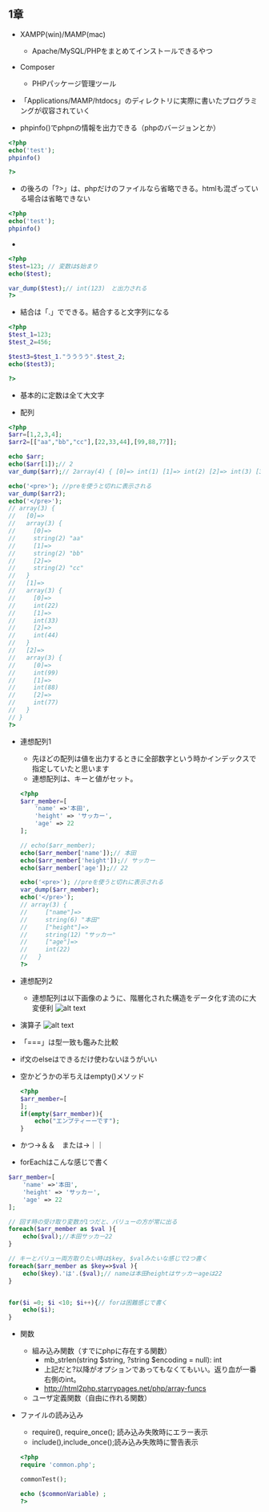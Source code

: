 ## 1章
- XAMPP(win)/MAMP(mac)
    - Apache/MySQL/PHPをまとめてインストールできるやつ

- Composer
    - PHPパッケージ管理ツール

- 「Applications/MAMP/htdocs」のディレクトリに実際に書いたプログラミングが収容されていく

- phpinfo()でphpnの情報を出力できる（phpのバージョンとか）
```php
<?php
echo('test');
phpinfo()

?>
```

- <?php ?>の後ろの「?>」は、phpだけのファイルなら省略できる。htmlも混ざっている場合は省略できない
```php
<?php
echo('test');
phpinfo()
```

- 
```php
<?php
$test=123; // 変数は$始まり
echo($test);

var_dump($test);// int(123)　と出力される
?>
```

- 結合は「.」でできる。結合すると文字列になる
```php
<?php
$test_1=123;
$test_2=456;

$test3=$test_1."うううう".$test_2;
echo($test3);

?>
```
- 基本的に定数は全て大文字

- 配列
```php
<?php
$arr=[1,2,3,4];
$arr2=[["aa","bb","cc"],[22,33,44],[99,88,77]];

echo $arr;
echo($arr[1]);// 2
var_dump($arr);// 2array(4) { [0]=> int(1) [1]=> int(2) [2]=> int(3) [3]=> int(4) }

echo('<pre>'); //preを使うと切れに表示される
var_dump($arr2);
echo('</pre>');
// array(3) {
//   [0]=>
//   array(3) {
//     [0]=>
//     string(2) "aa"
//     [1]=>
//     string(2) "bb"
//     [2]=>
//     string(2) "cc"
//   }
//   [1]=>
//   array(3) {
//     [0]=>
//     int(22)
//     [1]=>
//     int(33)
//     [2]=>
//     int(44)
//   }
//   [2]=>
//   array(3) {
//     [0]=>
//     int(99)
//     [1]=>
//     int(88)
//     [2]=>
//     int(77)
//   }
// }
?>
```

- 連想配列1
    - 先ほどの配列は値を出力するときに全部数字という時かインデックスで指定していたと思います
    - 連想配列は、キーと値がセット。
    ```php
    <?php
    $arr_member=[
        'name' =>'本田',
        'height' => 'サッカー',
        'age' => 22
    ];

    // echo($arr_member);
    echo($arr_member['name']);// 本田
    echo($arr_member['height']);// サッカー
    echo($arr_member['age']);// 22

    echo('<pre>'); //preを使うと切れに表示される
    var_dump($arr_member);
    echo('</pre>');
    // array(3) {
    //     ["name"]=>
    //     string(6) "本田"
    //     ["height"]=>
    //     string(12) "サッカー"
    //     ["age"]=>
    //     int(22)
    //   }
    ?>
    ```
- 連想配列2
    - 連想配列は以下画像のように、階層化された構造をデータ化す流のに大変便利
![alt text](../../image/image21.png)


- 演算子
![alt text](../../image/image22.png)

- 「===」は型一致も鑑みた比較
- if文のelseはできるだけ使わないほうがいい
- 空かどうかの半ちえはempty()メソッド
    ```php
    <?php
    $arr_member=[
    ];
    if(empty($arr_member)){
        echo("エンプティーーです");
    }
    ```
- かつ→＆＆　または→｜｜
- forEachはこんな感じで書く
```php
$arr_member=[
    'name' =>'本田',
    'height' => 'サッカー',
    'age' => 22
];

// 回す時の受け取り変数が1つだと、バリューの方が常に出る
foreach($arr_member as $val ){
    echo($val);//本田サッカー22
}

// キーとバリュー両方取りたい時は$key, $valみたいな感じで2つ書く
foreach($arr_member as $key=>$val ){
    echo($key).'は'.($val);// nameは本田heightはサッカーageは22
}


for($i =0; $i <10; $i++){// forは困難感じで書く
    echo($i);
}
```


- 関数
    - 組み込み関数（すでにphpに存在する関数）
        - mb_strlen(string $string, ?string $encoding = null): int
        - 上記だと?以降がオプションであってもなくてもいい。返り血が一番右側のint。
        - http://html2php.starrypages.net/php/array-funcs
    - ユーザ定義関数（自由に作れる関数）


- ファイルの読み込み
    - require(), require_once(); 読み込み失敗時にエラー表示
    - include(),include_once();読み込み失敗時に警告表示
    
    ```php
    <?php
    require 'common.php';

    commonTest();

    echo ($commonVariable) ;
    ?>
    ```